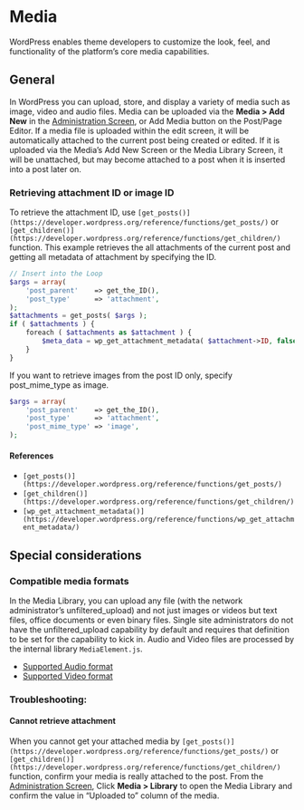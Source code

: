 # Media

WordPress enables theme developers to customize the look, feel, and functionality of the platform’s core media capabilities.

## General

In WordPress you can upload, store, and display a variety of media such as image, video and audio files. Media can be uploaded via the **Media > Add New** in the [Administration Screen](https://codex.wordpress.org/Administration_Screens), or Add Media button on the Post/Page Editor. If a media file is uploaded within the edit screen, it will be automatically attached to the current post being created or edited. If it is uploaded via the Media’s Add New Screen or the Media Library Screen, it will be unattached, but may become attached to a post when it is inserted into a post later on.

### Retrieving attachment ID or image ID

To retrieve the attachment ID, use `[get_posts()](https://developer.wordpress.org/reference/functions/get_posts/)` or `[get_children()](https://developer.wordpress.org/reference/functions/get_children/)` function. This example retrieves the all attachments of the current post and getting all metadata of attachment by specifying the ID.

```php
// Insert into the Loop
$args = array(
    'post_parent'    => get_the_ID(),
    'post_type'      => 'attachment',
);
$attachments = get_posts( $args );
if ( $attachments ) {
    foreach ( $attachments as $attachment ) {
        $meta_data = wp_get_attachment_metadata( $attachment->ID, false );
    }
}
```

If you want to retrieve images from the post ID only, specify post\_mime\_type as image.

```php
$args = array(
    'post_parent'    => get_the_ID(),
    'post_type'      => 'attachment',
    'post_mime_type' => 'image',
);
```

#### References

*   `[get_posts()](https://developer.wordpress.org/reference/functions/get_posts/)`
*   `[get_children()](https://developer.wordpress.org/reference/functions/get_children/)`
*   `[wp_get_attachment_metadata()](https://developer.wordpress.org/reference/functions/wp_get_attachment_metadata/)`

## Special considerations

### Compatible media formats

In the Media Library, you can upload any file (with the network administrator’s unfiltered\_upload) and not just images or videos but text files, office documents or even binary files. Single site administrators do not have the unfiltered\_upload capability by default and requires that definition to be set for the capability to kick in. Audio and Video files are processed by the internal library `MediaElement.js`.

*   [Supported Audio format](https://developer.wordpress.org/?post_type=theme-handbook&p=25145#supported-audio-format)
*   [Supported Video format](https://developer.wordpress.org/themes/functionality/media/video/#supported-video-format)

### Troubleshooting:

#### Cannot retrieve attachment

When you cannot get your attached media by `[get_posts()](https://developer.wordpress.org/reference/functions/get_posts/)` or `[get_children()](https://developer.wordpress.org/reference/functions/get_children/)` function, confirm your media is really attached to the post. From the [Administration Screen](https://codex.wordpress.org/Administration_Screens), Click **Media > Library** to open the Media Library and confirm the value in “Uploaded to” column of the media.
